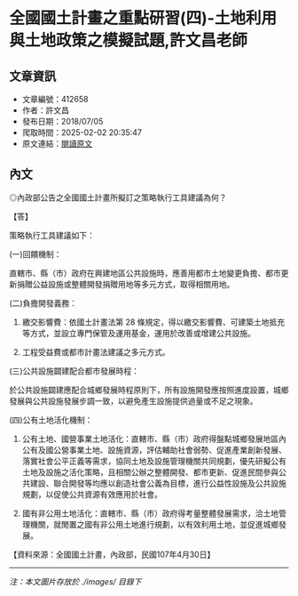 # 全國國土計畫之重點研習(四)-土地利用與土地政策之模擬試題,許文昌老師

## 文章資訊
- 文章編號：412658
- 作者：許文昌
- 發布日期：2018/07/05
- 爬取時間：2025-02-02 20:35:47
- 原文連結：[閱讀原文](https://real-estate.get.com.tw/Columns/detail.aspx?no=412658)

## 內文
◎內政部公告之全國國土計畫所擬訂之策略執行工具建議為何？

【答】

策略執行工具建議如下：

(一)回饋機制：

直轄市、縣（市）政府在興建地區公共設施時，應善用都市土地變更負擔、都市更新捐贈公益設施或整體開發捐贈用地等多元方式，取得相關用地。

(二)負擔開發義務：

1. 繳交影響費：依國土計畫法第 28 條規定，得以繳交影響費、可建築土地抵充等方式，並設立專門保管及運用基金，運用於改善或增建公共設施。

2. 工程受益費或都市計畫法建議之多元方式。

(三)公共設施闢建配合都市發展時程：

於公共設施闢建應配合城鄉發展時程原則下，所有設施開發應按照進度設置，城鄉發展與公共設施發展步調一致，以避免產生設施提供過量或不足之現象。

(四)公有土地活化機制：

1. 公有土地、國營事業土地活化：直轄市、縣（市）政府得盤點城鄉發展地區內公有及國公營事業土地、設施資源，評估輔助社會弱勢、促進產業創新發展、落實社會公平正義等需求，協同土地及設施管理機關共同規劃，優先研擬公有土地及設施之活化策略，且相關公辦之整體開發、都市更新、促進民間參與公共建設、聯合開發等均應以創造社會公義為目標，進行公益性設施及公共設施規劃，以促使公共資源有效應用於社會。

2. 國有非公用土地活化：直轄市、縣（市）政府得考量整體發展需求，洽土地管理機關，就閒置之國有非公用土地進行規劃，以有效利用土地，並促進城鄉發展。

【資料來源：全國國土計畫，內政部，民國107年4月30日】

---
*注：本文圖片存放於 ./images/ 目錄下*
